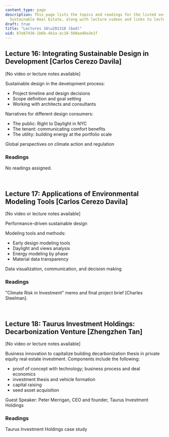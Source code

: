 ```yaml
---
content_type: page
description: This page lists the topics and readings for the listed sessions of 11.350
  Sustainable Real Estate, along with lecture videos and links to lecture slides.
draft: true
title: "Lectures 16\u201318 (bad)"
uid: 87e87436-1b6b-4b1a-ac10-508aa40a3e1f
---
```

## Lecture 16: Integrating Sustainable Design in Development \[Carlos Cerezo Davila\]  

\[No video or lecture notes available\]

Sustainable design in the development process: 

- Project timeline and design decisions   
- Scope definition and goal setting   
- Working with architects and consultants   

Narratives for different design consumers:   

- The public: Right to Daylight in NYC   
- The tenant: communicating comfort benefits   
- The utility: building energy at the portfolio scale   

Global perspectives on climate action and regulation   

### Readings

No readings assigned.

 

## Lecture 17: Applications of Environmental Modeling Tools \[Carlos Cerezo Davila\]   

\[No video or lecture notes available\]

Performance-driven sustainable design   

Modeling tools and methods:  

- Early design modeling tools   
- Daylight and views analysis   
- Energy modeling by phase   
- Material data transparency   

Data visualization, communication, and decision making

### Readings

"Climate Risk in Investment" memo and final project brief \[Charles Steelman\].

 

## Lecture 18: Taurus Investment Holdings: Decarbonization Venture \[Zhengzhen Tan\]  

\[No video or lecture notes available\]

Business innovation to capitalize building decarbonization thesis in private equity real estate investment. Components include the following:

- proof of concept with technology; business process and deal economics 
- investment thesis and vehicle formation
- capital raising
- seed asset acquisition   

Guest Speaker: Peter Merrigan, CEO and founder, Taurus Investment Holdings

### Readings

Taurus Investment Holdings case study